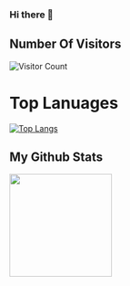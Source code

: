 ### Hi there 👋

<!--
**Schwartzblat/Schwartzblat** is a ✨ _special_ ✨ repository because its `README.md` (this file) appears on your GitHub profile.

Here are some ideas to get you started:

- 🔭 I’m currently working on ...
- 🌱 I’m currently learning ...
- 👯 I’m looking to collaborate on ...
- 🤔 I’m looking for help with ...
- 💬 Ask me about ...
- 📫 How to reach me: ...
- 😄 Pronouns: ...
- ⚡ Fun fact: ...
-->
## Number Of Visitors 
![Visitor Count](https://profile-counter.glitch.me/Schwartzblat/count.svg)

# Top Lanuages

[![Top Langs](https://github-readme-stats.vercel.app/api/top-langs/?username=Schwartzblat&theme=radical&layout=compact)](https://github.com/Schwartzblat/github-readme-stats)

## My Github Stats

<img height="180em" src="https://github-readme-stats.vercel.app/api?username=Schwartzblat&show_icons=true&hide_border=true&&count_private=true&include_all_commits=true&theme=radical"/>
